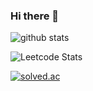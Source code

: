 ### Hi there 👋

<!--
**inho93/inho93** is a ✨ _special_ ✨ repository because its `README.md` (this file) appears on your GitHub profile.

Here are some ideas to get you started:

- 🔭 I’m currently working on ...
- 🌱 I’m currently learning ...
- 👯 I’m looking to collaborate on ...
- 🤔 I’m looking for help with ...
- 💬 Ask me about ...
- 📫 How to reach me: ...
- 😄 Pronouns: ...
- ⚡ Fun fact: ...
-->

![github stats](https://github-readme-stats.vercel.app/api?username=inho93&show_icons=true)

![Leetcode Stats](https://leetcard.jacoblin.cool/qkrdlsgh93?theme=light)

[![solved.ac](http://mazassumnida.wtf/api/generate_badge?boj=inho93)](https://solved.ac/inho93)
